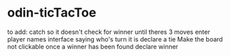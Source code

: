 # odin-ticTacToe
to add:
        catch so it doesn't check for winner until theres 3 moves
        enter player names
        interface saying who's turn  it is
        declare a tie
        Make the board not clickable once a winner has been found
        declare winner
        
